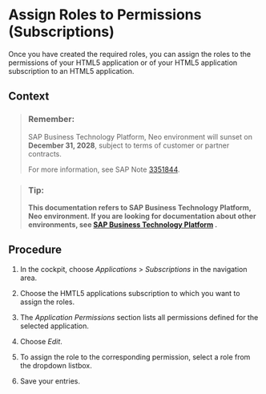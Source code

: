 <!-- loio34a6853a5ed24b978141970ce86ee506 -->

# Assign Roles to Permissions \(Subscriptions\)

Once you have created the required roles, you can assign the roles to the permissions of your HTML5 application or of your HTML5 application subscription to an HTML5 application.



## Context

> ### Remember:  
> SAP Business Technology Platform, Neo environment will sunset on **December 31, 2028**, subject to terms of customer or partner contracts.
> 
> For more information, see SAP Note [3351844](https://me.sap.com/notes/3351844).

> ### Tip:  
> **This documentation refers to SAP Business Technology Platform, Neo environment. If you are looking for documentation about other environments, see [SAP Business Technology Platform](https://help.sap.com/docs/btp/sap-business-technology-platform/sap-business-technology-platform?version=Cloud) .**



## Procedure

1.  In the cockpit, choose *Applications* \> *Subscriptions* in the navigation area.

2.  Choose the HMTL5 applications subscription to which you want to assign the roles.

3.  The *Application Permissions* section lists all permissions defined for the selected application.

4.  Choose *Edit*.

5.  To assign the role to the corresponding permission, select a role from the dropdown listbox.

6.  Save your entries.


